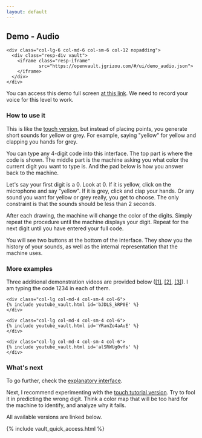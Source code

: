 ```yaml
---
layout: default
---
```


## Demo - Audio

<div class="container">
  <div class="row align-items-center justify-content-center">

    <div class="col-lg-6 col-md-6 col-sm-6 col-12 nopadding">
      <div class="resp-div vault">
        <iframe class="resp-iframe"
                src="https://openvault.jgrizou.com/#/ui/demo_audio.json">
        </iframe>
      </div>
    </div>

  </div>
</div>

You can access this demo full screen [at this link](https://openvault.jgrizou.com/#/ui/demo_audio.json). We need to record your voice for this level to work.

### How to use it

This is like the [touch version](../touch/), but instead of placing points, you generate short sounds for yellow or grey. For example, saying "yellow" for yellow and clapping you hands for grey.

You can type any 4-digit code into this interface. The top part is where the code is shown. The middle part is the machine asking you what color the current digit you want to type is. And the pad below is how you answer back to the machine.

Let's say your first digit is a 0. Look at 0. If it is yellow, click on the microphone and say "yellow". If it is grey, click and clap your hands. Or any sound you want for yellow or grey really, you get to choose. The only constraint is that the sounds should be less than 2 seconds.

After each drawing, the machine will change the color of the digits. Simply repeat the procedure until the machine displays your digit. Repeat for the next digit until you have entered your full code.

You will see two buttons at the bottom of the interface. They show you the history of your sounds, as well as the internal representation that the machine uses.

### More examples

Three additional demonstration videos are provided below ([[1]](https://www.youtube.com/embed/bJDLS_kRP0E), [[2]](https://www.youtube.com/embed/YRanZo4aAuE), [[3]](https://www.youtube.com/embed/alSRWUg0vfs)). I am typing the code 1234 in each of them.


<div class="container">
  <div class="row align-items-center justify-content-center">

    <div class="col-lg col-md-4 col-sm-4 col-6">
    {% include youtube_vault.html id='bJDLS_kRP0E' %}
    </div>

    <div class="col-lg col-md-4 col-sm-4 col-6">
    {% include youtube_vault.html id='YRanZo4aAuE' %}
    </div>

    <div class="col-lg col-md-4 col-sm-4 col-6">
    {% include youtube_vault.html id='alSRWUg0vfs' %}
    </div>

  </div>
</div>

### What's next

To go further, check the [explanatory interface](../../tuto/audio/).

Next, I recommend experimenting with the [touch tutorial version](../../tuto/audio/). Try to fool it in predicting the wrong digit. Think a color map that will be too hard for the machine to identify, and analyze why it fails.

All available versions are linked below.

{% include vault_quick_access.html %}
